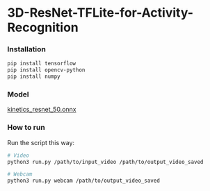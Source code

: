 # 3D-ResNet-TFLite-for-Activity-Recognition

### Installation
```sh
pip install tensorflow
pip install opencv-python
pip install numpy
```
### Model

[kinetics_resnet_50.onnx]()

### How to run
Run the script this way:

```sh
# Video
python3 run.py /path/to/input_video /path/to/output_video_saved

# Webcam
python3 run.py webcam /path/to/output_video_saved
```
